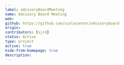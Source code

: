 ```yaml
---
label: advisoryBoardMeeting
name: Advisory Board Meeting
web:
github: https://github.com/scalacenter/advisoryboard
origin:
contributors: [sjrd]
status: Active
type: project
active: true
hide-from-homepage: true
description:
---
```

